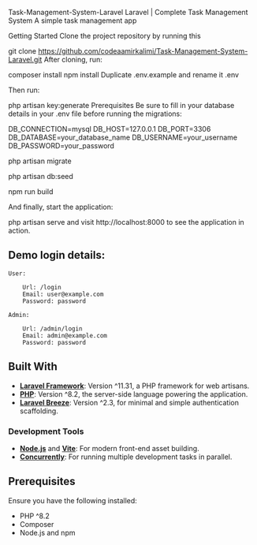 Task-Management-System-Laravel
Laravel | Complete Task Management System
A simple task management app

Getting Started
Clone the project repository by running this

git clone https://github.com/codeaamirkalimi/Task-Management-System-Laravel.git
After cloning, run:

composer install
npm install
Duplicate .env.example and rename it .env

Then run:

php artisan key:generate
Prerequisites
Be sure to fill in your database details in your .env file before running the migrations:

DB_CONNECTION=mysql
DB_HOST=127.0.0.1
DB_PORT=3306
DB_DATABASE=your_database_name
DB_USERNAME=your_username
DB_PASSWORD=your_password

php artisan migrate

php artisan db:seed

npm run build

And finally, start the application:

php artisan serve
and visit http://localhost:8000 to see the application in action.


## Demo login details:

    User:
        
        Url: /login
        Email: user@example.com
        Password: password

    Admin:

        Url: /admin/login
        Email: admin@example.com
        Password: password    

## Built With

- **[Laravel Framework](https://laravel.com/)**: Version ^11.31, a PHP framework for web artisans.
- **[PHP](https://www.php.net/)**: Version ^8.2, the server-side language powering the application.
- **[Laravel Breeze](https://github.com/laravel/breeze)**: Version ^2.3, for minimal and simple authentication scaffolding.

### Development Tools

- **[Node.js](https://nodejs.org/)** and **[Vite](https://vitejs.dev/)**: For modern front-end asset building.
- **[Concurrently](https://www.npmjs.com/package/concurrently)**: For running multiple development tasks in parallel.

## Prerequisites

Ensure you have the following installed:
- PHP ^8.2
- Composer
- Node.js and npm